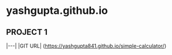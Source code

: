 # yashgupta.github.io

## PROJECT 1
|---|
|GIT URL|
 (https://yashgupta841.github.io/simple-calculator/) 
